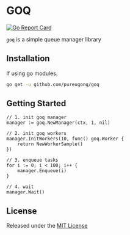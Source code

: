 # GOQ

[![Go Report Card](https://goreportcard.com/badge/github.com/pureugong/goq)](https://goreportcard.com/report/github.com/pureugong/goq)

`goq` is a simple queue manager library

## Installation
If using go modules.
```sh
go get -u github.com/pureugong/goq
```

## Getting Started
```golang
// 1. init goq manager
manager := goq.NewManager(ctx, 1, nil)

// 2. init goq workers
manager.InitWorkers(10, func() goq.Worker {
    return NewWorkerSample()
})

// 3. enqueue tasks
for i := 0; i < 100; i++ {
    manager.Enqueue(i)
}

// 4. wait
manager.Wait()

```

## License

Released under the [MIT License](https://github.com/pureugong/goq/blob/master/LICENSE)

